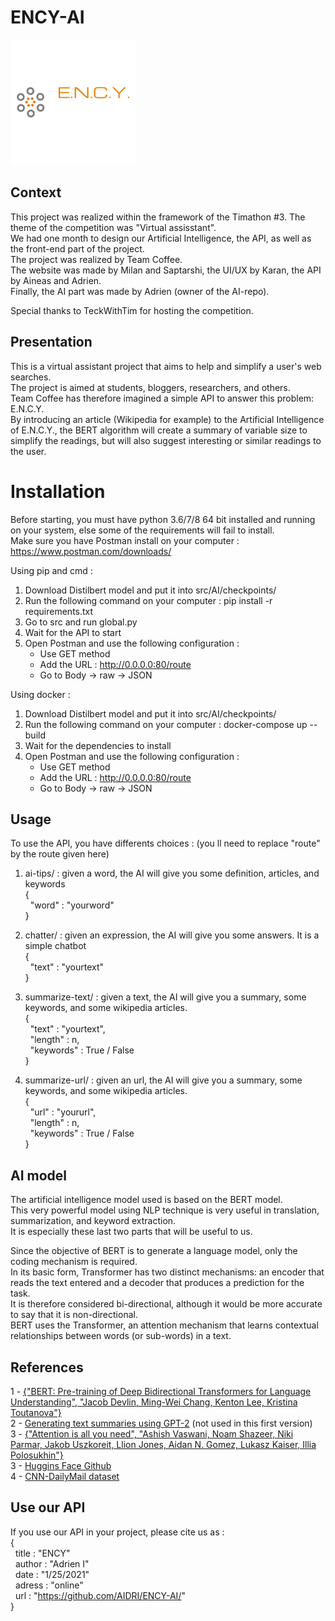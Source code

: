 # ENCY-AI

![ENCY_logo](/assets/ency_logo.png)

## Context

This project was realized within the framework of the Timathon #3. The theme of the competition was "Virtual assisstant".  
We had one month to design our Artificial Intelligence, the API, as well as the front-end part of the project.  
The project was realized by Team Coffee.  
The website was made by Milan and Saptarshi, the UI/UX by Karan, the API by Aineas and Adrien.  
Finally, the AI part was made by Adrien (owner of the AI-repo).  

Special thanks to TeckWithTim for hosting the competition.

## Presentation

This is a virtual assistant project that aims to help and simplify a user's web searches.  
The project is aimed at students, bloggers, researchers, and others.  
Team Coffee has therefore imagined a simple API to answer this problem: E.N.C.Y.  
By introducing an article (Wikipedia for example) to the Artificial Intelligence of E.N.C.Y., the BERT algorithm will create a summary of variable size to simplify the readings, but will also suggest interesting or similar readings to the user.

# Installation
Before starting, you must have python 3.6/7/8 64 bit installed and running on your system, else some of the
requirements will fail to install.  
Make sure you have Postman install on your computer : https://www.postman.com/downloads/

Using pip and cmd :  

1. Download Distilbert model and put it into src/AI/checkpoints/  
2. Run the following command on your computer : pip install -r requirements.txt  
3. Go to src and run global.py  
4. Wait for the API to start  
5. Open Postman and use the following configuration :  
    - Use GET method  
    - Add the URL : http://0.0.0.0:80/route  
    - Go to Body -> raw -> JSON  
    
Using docker :

1. Download Distilbert model and put it into src/AI/checkpoints/  
2. Run the following command on your computer : docker-compose up --build  
3. Wait for the dependencies to install  
4. Open Postman and use the following configuration :  
    - Use GET method  
    - Add the URL : http://0.0.0.0:80/route  
    - Go to Body -> raw -> JSON  

## Usage  

To use the API, you have differents choices : (you ll need to replace "route" by the route given here)  

1. ai-tips/ : given a word, the AI will give you some definition, articles, and keywords  
{  
&nbsp;&nbsp;"word" : "yourword"  
}  

2. chatter/ : given an expression, the AI will give you some answers. It is a simple chatbot  
{  
&nbsp;&nbsp;"text" : "yourtext"  
}  

3. summarize-text/ : given a text, the AI will give you a summary, some keywords, and some wikipedia articles.  
{  
&nbsp;&nbsp;"text" : "yourtext",  
&nbsp;&nbsp;"length" : n,  
&nbsp;&nbsp;"keywords" : True / False  
}

3. summarize-url/ : given an url, the AI will give you a summary, some keywords, and some wikipedia articles.  
{  
&nbsp;&nbsp;"url" : "yoururl",  
&nbsp;&nbsp;"length" : n,  
&nbsp;&nbsp;"keywords" : True / False  
}


## AI model

The artificial intelligence model used is based on the BERT model.  
This very powerful model using NLP technique is very useful in translation, summarization, and keyword extraction.  
It is especially these last two parts that will be useful to us.  

Since the objective of BERT is to generate a language model, only the coding mechanism is required.  
In its basic form, Transformer has two distinct mechanisms: an encoder that reads the text entered and a decoder that produces a prediction for the task.  
It is therefore considered bi-directional, although it would be more accurate to say that it is non-directional.  
BERT uses the Transformer, an attention mechanism that learns contextual relationships between words (or sub-words) in a text.

## References

1 - [{"BERT: Pre-training of Deep Bidirectional Transformers for Language Understanding", "Jacob Devlin, Ming-Wei Chang, Kenton Lee, Kristina Toutanova"}](https://arxiv.org/pdf/1810.04805.pdf)   
2 - [Generating text summaries using GPT-2](https://blog.paperspace.com/generating-text-summaries-gpt-2/) (not used in this first version)  
3 - [{"Attention is all you need", "Ashish Vaswani, Noam Shazeer, Niki Parmar, Jakob Uszkoreit, Llion Jones, Aidan N. Gomez, Lukasz Kaiser, Illia Polosukhin"}](https://arxiv.org/abs/1706.03762)  
3 - [Huggins Face Github](https://github.com/huggingface/transformers)  
4 - [CNN-DailyMail dataset](https://github.com/JafferWilson/Process-Data-of-CNN-DailyMail)  

## Use our API  

If you use our API in your project, please cite us as :  
{  
&nbsp;&nbsp;title : "ENCY"  
&nbsp;&nbsp;author : "Adrien I"  
&nbsp;&nbsp;date : "1/25/2021"  
&nbsp;&nbsp;adress : "online"  
&nbsp;&nbsp;url : "https://github.com/AIDRI/ENCY-AI/"  
}
